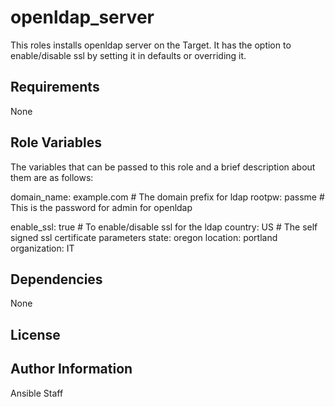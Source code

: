 openldap_server
========

This roles installs openldap server on the Target. It has the option to enable/disable ssl
by setting it in defaults or overriding it.

Requirements
------------

None

Role Variables
--------------

The variables that can be passed to this role and a brief description about them are as follows:

domain_name: example.com               # The domain prefix for ldap
rootpw: passme                         # This is the password for admin for openldap

enable_ssl: true                       # To enable/disable ssl for the ldap
country: US                            # The self signed ssl certificate parameters
state: oregon
location: portland
organization: IT


Dependencies
------------

None

License
-------


Author Information
------------------

Ansible Staff

